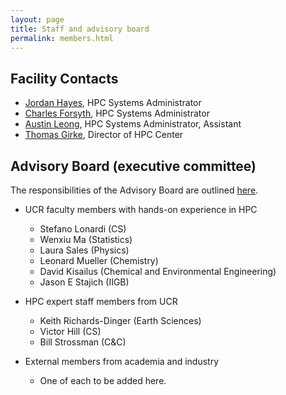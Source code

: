 ```yaml
---
layout: page
title: Staff and advisory board
permalink: members.html
---
```


## Facility Contacts

* [Jordan Hayes](mailto:jordan.hayes@ucr.edu), HPC Systems Administrator
* [Charles Forsyth](mailto:charles.forsyth@ucr.edu), HPC Systems Administrator
* [Austin Leong](mailto:aleon008@ucr.edu), HPC Systems Administrator, Assistant
* [Thomas Girke](http://girke.bioinformatics.ucr.edu), Director of HPC Center

<!--
* New HPC Systems Administrator to be hired, postion posting see [here](https://goo.gl/tngqC1)
-->

## Advisory Board (executive committee)

The responsibilities of the Advisory Board are outlined [here](https://goo.gl/X3p1VK).

* UCR faculty members with hands-on experience in HPC
    * Stefano Lonardi (CS)
    * Wenxiu Ma (Statistics)
    * Laura Sales (Physics)
    * Leonard Mueller (Chemistry)
    * David Kisailus (Chemical and Environmental Engineering)
    * Jason E Stajich (IIGB)

* HPC expert staff members from UCR
    * Keith Richards-Dinger (Earth Sciences)
    * Victor Hill (CS)
    * Bill Strossman (C&C)

* External members from academia and industry 
    * One of each to be added here.


